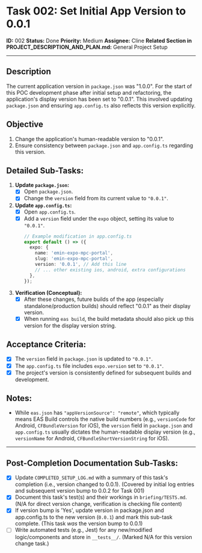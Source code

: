 # Task 002: Set Initial App Version to 0.0.1

**ID:** 002
**Status:** Done
**Priority:** Medium
**Assignee:** Cline
**Related Section in PROJECT_DESCRIPTION_AND_PLAN.md:** General Project Setup

---

## Description

The current application version in `package.json` was "1.0.0". For the start of this POC development phase after initial setup and refactoring, the application's display version has been set to "0.0.1". This involved updating `package.json` and ensuring `app.config.ts` also reflects this version explicitly.

## Objective

1.  Change the application's human-readable version to "0.0.1".
2.  Ensure consistency between `package.json` and `app.config.ts` regarding this version.

## Detailed Sub-Tasks:

1.  **Update `package.json`:**
    *   [x] Open `package.json`.
    *   [x] Change the `version` field from its current value to `"0.0.1"`.

2.  **Update `app.config.ts`:**
    *   [x] Open `app.config.ts`.
    *   [x] Add a `version` field under the `expo` object, setting its value to `"0.0.1"`.
        ```typescript
        // Example modification in app.config.ts
        export default () => ({
          expo: {
            name: 'emin-expo-mpc-portal',
            slug: 'emin-expo-mpc-portal',
            version: '0.0.1', // Add this line
            // ... other existing ios, android, extra configurations
          },
        });
        ```

3.  **Verification (Conceptual):**
    *   [x] After these changes, future builds of the app (especially standalone/production builds) should reflect "0.0.1" as their display version.
    *   [x] When running `eas build`, the build metadata should also pick up this version for the display version string.

## Acceptance Criteria:

*   [x] The `version` field in `package.json` is updated to `"0.0.1"`.
*   [x] The `app.config.ts` file includes `expo.version` set to `"0.0.1"`.
*   [x] The project's version is consistently defined for subsequent builds and development.

## Notes:
*   While `eas.json` has `"appVersionSource": "remote"`, which typically means EAS Build controls the native build numbers (e.g., `versionCode` for Android, `CFBundleVersion` for iOS), the `version` field in `package.json` and `app.config.ts` usually dictates the human-readable display version (e.g., `versionName` for Android, `CFBundleShortVersionString` for iOS).

---
## Post-Completion Documentation Sub-Tasks:
*   [x] Update `COMPLETED_SETUP_LOG.md` with a summary of this task's completion (i.e., version changed to 0.0.1). (Covered by initial log entries and subsequent version bump to 0.0.2 for Task 001)
*   [x] Document this task's test(s) and their workings in `briefing/TESTS.md`. (N/A for direct version change, verification is checking file content)
*   [x] If version bump is 'Yes', update version in package.json and app.config.ts to the new version (`0.0.1`) and mark this sub-task complete. (This task *was* the version bump to 0.0.1)
*   [ ] Write automated tests (e.g., Jest) for any new/modified logic/components and store in `__tests__/`. (Marked N/A for this version change task.)
